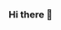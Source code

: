 ### Hi there 👋

<!--
**ashoks773/ashoks773** is a ✨ _special_ ✨ repository because its `README.md` (this file) appears on your GitHub profile.

Here are some ideas to get you started:

- 🔭 I am working as a postdoctoral scientist in Casero and Devkota Lab at the Inflammatory Bowel and Immunobiology Research Institute at Cedars Sinai Medical Center. And the focus of my research is to identify probable mechanisms by which bacterial activities regulate immune responses in individuals having Ulcerative Colitis and Crohn's disease. I implement bioinformatics pipelines and machine-learning-based computational methods to analyze and integrate multi-omics datasets. Before that, I worked as a postdoctoral associate at the University of Minnesota- Twin Cities. I was involved in the understanding of factors that impact gut microbial composition/function and its subsequent interactions with the host. Before starting my postdoctoral journey in the United States, I completed my bachelor's and master's in Pharmaceutical Sciences, followed by a Ph.D. in Computational Biology from the Indian Institute of Science Education and Research in Bhopal, India. 
I will keep applying AI/machine learning and other data-driven approaches to understand diet-microbiome-host interactions in animals and humans under diverse physiological conditions. And would like to contribute to the areas of 1) Microbiome-based diagnostics and therapeutics and 2) Personalized food and medicine to improve animal and human health using my data analysis skills. 
-->
